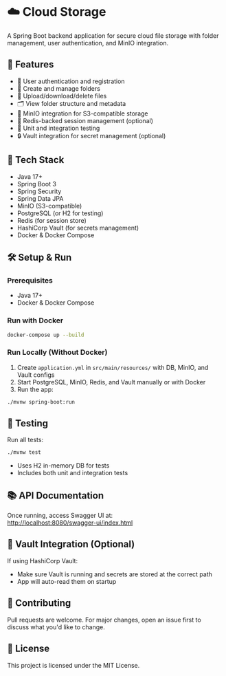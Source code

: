 # ☁️ Cloud Storage

A Spring Boot backend application for secure cloud file storage with folder management, user authentication, and MinIO integration.

## 🚀 Features

- 🔐 User authentication and registration 
- 📁 Create and manage folders  
- 📂 Upload/download/delete files  
- 🗂️ View folder structure and metadata  
- 💾 MinIO integration for S3-compatible storage  
- 🧠 Redis-backed session management (optional)  
- 🧪 Unit and integration testing  
- 🔒 Vault integration for secret management (optional)  

## 🧰 Tech Stack

- Java 17+  
- Spring Boot 3  
- Spring Security  
- Spring Data JPA  
- MinIO (S3-compatible)  
- PostgreSQL (or H2 for testing)  
- Redis (for session store)  
- HashiCorp Vault (for secrets management)  
- Docker & Docker Compose  


## 🛠️ Setup & Run

### Prerequisites

- Java 17+  
- Docker & Docker Compose  

### Run with Docker

```bash
docker-compose up --build
```

### Run Locally (Without Docker)

1. Create `application.yml` in `src/main/resources/` with DB, MinIO, and Vault configs  
2. Start PostgreSQL, MinIO, Redis, and Vault manually or with Docker  
3. Run the app:

```bash
./mvnw spring-boot:run
```

## 🧪 Testing

Run all tests:

```bash
./mvnw test
```

- Uses H2 in-memory DB for tests  
- Includes both unit and integration tests  

## 📚 API Documentation

Once running, access Swagger UI at:  
[http://localhost:8080/swagger-ui/index.html](http://localhost:8080/swagger-ui/index.html)

## 🔐 Vault Integration (Optional)

If using HashiCorp Vault:

- Make sure Vault is running and secrets are stored at the correct path  
- App will auto-read them on startup  


## 🤝 Contributing

Pull requests are welcome. For major changes, open an issue first to discuss what you'd like to change.

## 📄 License

This project is licensed under the MIT License.
